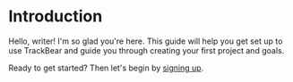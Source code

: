 # Introduction

Hello, writer! I'm so glad you're here. This guide will help you get set up to use TrackBear and guide you through creating your first project and goals.

Ready to get started? Then let's begin by [signing up](./signing-up).